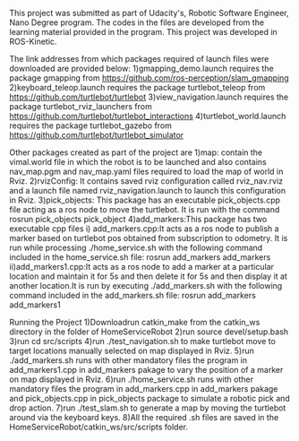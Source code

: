 This project was submitted as part of Udacity's, Robotic Software Engineer, Nano Degree program.
The codes in the files are developed from the learning material provided in the program.
This project was developed in ROS-Kinetic.

The link addresses from which packages required of launch files were downloaded are  provided below:
1)gmapping_demo.launch  requires the package gmapping from https://github.com/ros-perception/slam_gmapping
2)keyboard_teleop.launch requires the package turtlebot_teleop from https://github.com/turtlebot/turtlebot
3)view_navigation.launch requires the package turtlebot_rviz_launchers from  https://github.com/turtlebot/turtlebot_interactions
4)turtlebot_world.launch requires the package turtlebot_gazebo from https://github.com/turtlebot/turtlebot_simulator

Other packages created as part of the project are
1)map: contain the vimal.world file in which the robot is to be launched and also contains nav_map.pgm and nav_map.yaml files required to load the map of world in Rviz.
2)rvizConfig: It contains saved rviz configuration called rviz_nav.rviz and a launch file named rviz_navigation.launch to launch this configuration in Rviz.
3)pick_objects: This package has an executable pick_objects.cpp file acting as a ros node to move the turtlebot. It is run with the command
rosrun pick_objects pick_object
4)add_markers:This package has two executable cpp files
i) add_markers.cpp:It acts as a ros node to publish a marker based on turtlebot pos obtained from subscription to odometry. It is run while processing ./home_service.sh with the following command included in the home_service.sh file: 
rosrun add_markers add_markers
ii)add_markers1.cpp:It acts as a ros node to add a marker at a particular location and maintain it for 5s and then delete it for 5s and then display it at another location.It is run by executing ./add_markers.sh with the following command included in the add_markers.sh file:
rosrun add_markers add_markers1

Running the Project
1)Downloadrun catkin_make from the catkin_ws directory in the folder of HomeServiceRobot
2)run source devel/setup.bash
3)run cd src/scripts
4)run ./test_navigation.sh to make turtlebot move to target locations manually selected on map displayed in Rviz. 
5)run ./add_markers.sh runs with other mandatory files the program in add_markers1.cpp in add_markers pakage to vary the position of a marker on map displayed in Rviz.
6)run ./home_service.sh runs with other mandatory files the program in add_markers.cpp in add_markers pakage and pick_objects.cpp in pick_objects package to simulate a robotic pick and drop action.
7)run ./test_slam.sh to generate a map by moving the turtlebot around via the keyboard keys.
8)All the required .sh files are saved in the HomeServiceRobot/catkin_ws/src/scripts folder.
